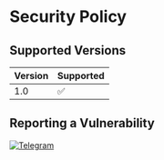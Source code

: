 # Security Policy

## Supported Versions

| Version | Supported          |
| ------- | ------------------ |
| 1.0   | :white_check_mark: |

## Reporting a Vulnerability

<a href="https://t.me/jkay_luc"><img alt="Telegram" src="https://img.shields.io/badge/Telegram-2CA5E0?style=for-the-badge&logo=telegram&logoColor=white"></a>
